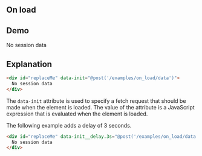 ## On load

## Demo

<div id="replaceMe" data-init="@post('/examples/on_load/data')">
  No session data
</div>

## Explanation

```html
<div id="replaceMe" data-init="@post('/examples/on_load/data')">
  No session data
</div>
```

The `data-init` attribute is used to specify a fetch request that should be made when the element is loaded. The value
of the attribute is a JavaScript expression that is evaluated when the element is loaded.

The following example adds a delay of 3 seconds.

```html
<div id="replaceMe" data-init__delay.3s="@post('/examples/on_load/data')">
  No session data
</div>
```